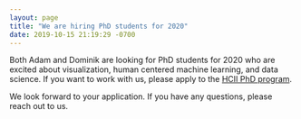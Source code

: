 ```yaml
---
layout: page
title: "We are hiring PhD students for 2020"
date: 2019-10-15 21:19:29 -0700
---
```


Both Adam and Dominik are looking for PhD students for 2020 who are excited about visualization, human centered machine learning, and data science. If you want to work with us, please apply to the [HCII PhD program](https://hcii.cmu.edu/academics/phd-hci/application).

We look forward to your application. If you have any questions, please reach out to us.
